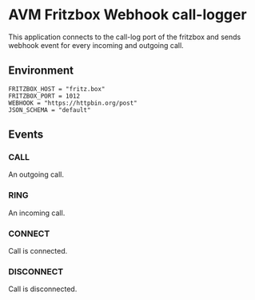 # AVM Fritzbox Webhook call-logger
This application connects to the call-log port of the fritzbox and sends webhook event for every incoming and outgoing call.

## Environment
```
FRITZBOX_HOST = "fritz.box"
FRITZBOX_PORT = 1012
WEBHOOK = "https://httpbin.org/post"
JSON_SCHEMA = "default"
```

## Events
### CALL
An outgoing call.
### RING
An incoming call.
### CONNECT
Call is connected.
### DISCONNECT
Call is disconnected.